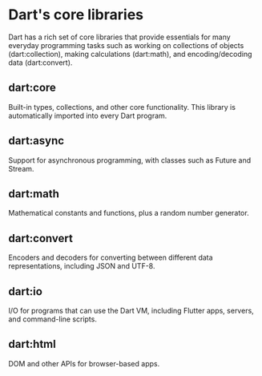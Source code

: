 # Dart's core libraries
Dart has a rich set of core libraries that provide essentials for many everyday programming tasks such as working on collections of objects (dart:collection), making calculations (dart:math), and encoding/decoding data (dart:convert). 

## dart:core

  Built-in types, collections, and other core functionality. This library is automatically imported into every Dart program.
## dart:async
  Support for asynchronous programming, with classes such as Future and Stream.
## dart:math
  Mathematical constants and functions, plus a random number generator.
## dart:convert
  Encoders and decoders for converting between different data representations, including JSON and UTF-8.
## dart:io
  I/O for programs that can use the Dart VM, including Flutter apps, servers, and command-line scripts.
## dart:html
  DOM and other APIs for browser-based apps.
